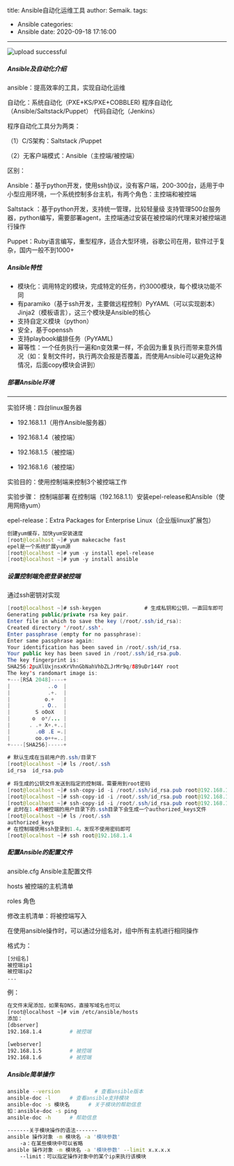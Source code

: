 title: Ansible自动化运维工具
author: Semaik.
tags:
  - Ansible
categories:
  - Ansible
date: 2020-09-18 17:16:00
---
![upload successful](/images/timg.jpg)

##### Ansible及自动化介绍
ansible：提高效率的工具，实现自动化运维

自动化：系统自动化（PXE+KS/PXE+COBBLER)
程序自动化（Ansible/Saltstack/Puppet）
代码自动化（Jenkins）

程序自动化工具分为两类：

（1）C/S架构：Saltstack /Puppet

（2）无客户端模式：Ansible（主控端/被控端）

区别：

Ansible：基于python开发，使用ssh协议，没有客户端，200-300台，适用于中小型应用环境，一个系统控制多台主机，有两个角色：主控端和被控端

Saltstack ：基于python开发，支持统一管理，比较轻量级 支持管理500台服务器，python编写，需要部署agent，主控端通过安装在被控端的代理来对被控端进行操作

Puppet：Ruby语言编写，重型程序，适合大型环境，谷歌公司在用，软件过于复杂，国内一般不到1000+

##### Ansible特性
* 模块化：调用特定的模块，完成特定的任务，约3000模块，每个模块功能不同
* 有paramiko（基于ssh开发，主要做远程控制）PyYAML（可以实现剧本）Jinja2（模板语言），这三个模块是Ansible的核心
* 支持自定义模块（python）
* 安全，基于openssh
* 支持playbook编排任务（PyYAML)
* 幂等性：一个任务执行一遍和n变效果一样，不会因为重复执行而带来意外情况（如：复制文件时，执行两次会报是否覆盖，而使用Ansible可以避免这种情况，后面copy模块会讲到）

##### 部署Ansible环境
------------------------------------------

实验环境：四台linux服务器


* 192.168.1.1（用作Ansible服务器）

* 192.168.1.4（被控端）

* 192.168.1.5（被控端）

* 192.168.1.6（被控端）

实验目的：使用控制端来控制3个被控端工作

实验步骤：
控制端部署
在控制端（192.168.1.1）安装epel-release和Ansible（使用网络yum）

epel-release：Extra Packages for Enterprise Linux（企业版linux扩展包）
```java
创建yum缓存，加快yum安装速度
[root@localhost ~]# yum makecache fast
epel是一个系统扩展yum源
[root@localhost ~]# yum -y install epel-release
[root@localhost ~]# yum -y install ansible
```
##### 设置控制端免密登录被控端
通过ssh密钥对实现
```java
[root@localhost ~]# ssh-keygen				# 生成私钥和公钥，一直回车即可
Generating public/private rsa key pair.
Enter file in which to save the key (/root/.ssh/id_rsa): 
Created directory '/root/.ssh'.
Enter passphrase (empty for no passphrase): 
Enter same passphrase again: 
Your identification has been saved in /root/.ssh/id_rsa.
Your public key has been saved in /root/.ssh/id_rsa.pub.
The key fingerprint is:
SHA256:2puXlUxjnsxKrVhnGbNahVhbZLJrMr9q/8B9uDr144Y root
The key's randomart image is:
+---[RSA 2048]----+
|            ..o  |
|            .+.  |
|           o.+   |
|          . O..  |
|        S oOoX   |
|       o  o*/... |
|      . .+ X+.+..|
|        .oB .E =.|
|        oo.o++=..|
+----[SHA256]-----+
 
# 默认生成在当前用户的.ssh/目录下
[root@localhost ~]# ls /root/.ssh
id_rsa  id_rsa.pub
 
# 将生成的公钥文件发送到指定的控制端，需要用到root密码
[root@localhost ~]# ssh-copy-id -i /root/.ssh/id_rsa.pub root@192.168.1.4
[root@localhost ~]# ssh-copy-id -i /root/.ssh/id_rsa.pub root@192.168.1.5
[root@localhost ~]# ssh-copy-id -i /root/.ssh/id_rsa.pub root@192.168.1.6
# 此时在1.4的被控端的用户目录下的.ssh目录下会生成一个authorized_keys文件
[root@localhost ~]# ls /root/.ssh
authorized_keys
# 在控制端使用ssh登录到1.4，发现不使用密码即可
[root@localhost ~]# ssh root@192.168.1.4
```
##### 配置Ansible的配置文件
ansible.cfg Ansible主配置文件

hosts 被控端的主机清单

roles 角色

修改主机清单：将被控端写入

在使用ansible操作时，可以通过分组名对，组中所有主机进行相同操作

格式为：
```sh
[分组名]
被控端ip1
被控端ip2
...
```
例：

```sh
在文件末尾添加，如果有DNS，直接写域名也可以
[root@localhost ~]# vim /etc/ansible/hosts 
添加：
[dbserver]
192.168.1.4			# 被控端
 
[webserver]
192.168.1.5			# 被控端
192.168.1.6			# 被控端
```
##### Ansible简单操作
```sh
ansible --version			# 查看ansible版本
ansible-doc -l		# 查看ansible支持模块
ansible-doc -s 模块名		# 关于模块的帮助信息
如：ansible-doc -s ping
ansible-doc -h   	# 帮助信息
 
-------关于模块操作的语法-------
ansible 操作对象 -m 模块名 -a '模块参数'
	-a：在某些模块中可以省略
ansible 操作对象 -m 模块名 -a '模块参数' --limit x.x.x.x
    --limit：可以指定操作对象中的某个ip来执行该模块
```